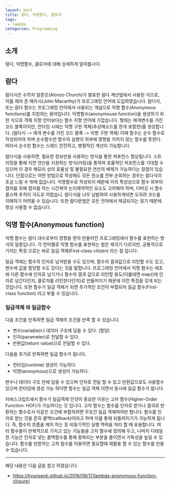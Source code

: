 ```yaml
---
layout: post
title: 람다, 익명함수, 클로저 
tags:
 - lambda
categories: Programming
---
```


## 소개
람다, 익명함수, 클로저에 대해 상세하게 알아봅시다.

## 람다
람다식은 수학자 알론조(Alonzo Church)가 발표한 람다 계산법에서 사용된 식으로, 이를 제자 존 매카시(John Macarthy)가 프로그래밍 언어에 도입하였습니다. 람다식, 또는 람다 함수는 프로그래밍 언어에서 사용되는 개념으로 익명 함수(Anonymous functions)를 지칭하는 용어입니다. 익명함수(anonymouse function)을 생성하기 위한 식으로 객체 지향 언어보다는 함수 지향 언어에 가깝습니다. 형태는 매개변수를 가진 코드 블록이지만, 런타임 시에는 익명 구현 객체(추상메소드를 한개 포함한)를 생성합니다. (람다식 -> 매개 변수를 가진 코드 블록 -> 익명 구현 객체) 이때 함수는 순수 함수로 작성되어야 하며 순수함수란 함수의 실행이 외부에 영향을 끼치지 않는 함수를 뜻한다. 따라서 순수한 함수는 스레드 안전하고, 병렬적인 계산이 가능합니다.

람다식을 사용하면, 필요한 정보만을 사용하는 방식을 통한 퍼포먼스 향상됩니다. 스트리밍을 통해 지연 연산을 지원하는 방식(커링)을 통하여 효율적인 퍼포먼스를 기대할 수 있으며 이 경우 메모리 상의 효율성 및 불필요한 연산의 배제가 가능하다는 장점이 있습니다. 단점으로는 어떤 방법으로 작성해도 모든 원소를 전부 순회하는 경우는 람다식이 조금 느릴 수 밖에 없습니다. 익명함수로 작성되지 때문에 이의 특성상으로 함수 외부의 캡처를 위해 캡처를 하는 시간제약 논리제약적인 요소도 고려해야 하며, 디버깅 시 함수 콜스택 추적이 극도로 어렵습니. 람다식을 너무 남발하여 사용하게되면 오히려 코드를 이해하기 어려울 수 있습니다. 또한 람다문법은 모든 언어에서 제공되지는 않기 때문에 항상 사용할 수 없습니다.

## 익명 함수(Anonymous function)
익명 함수는 람다 대수로부터 영향을 받아 만들어진 프로그래밍에서 함수를 표현하는 방식의 일종입니다. 각 언어별로 익명 함수를 표현하는 법은 제각기 다르지만, 공통적으로 가지는 특징 으로는 바로 일급 객체(First-class citizen) 라는 점 입니다.

일급 객체는 함수의 인자로 넘겨받을 수도 있으며, 함수의 결과값으로 리턴할 수도 있고, 변수에 값을 할당할 수도 있다는 것을 말합니다. 프로그래밍 언어에서 익명 함수는 애초에 다른 함수에 인자로 넘기거나 함수의 결과 값으로 리턴할 용도(이를테면 map()에 인자로 넘긴다던지, 클로저를 리턴한다던지)로 만들어지기 때문에 이런 특징을 갖게 되는 것입니다. 또한 함수가 일급 객체가 되면 추가적인 조건이 부합되어 일급 함수(First-class function) 라고 부를 수 있습니다.

### 일급객체 와 일급함수
다음 조건을 만족하면 일급 객체의 조건을 만족 할 수 있습니다.
- 변수(variable)나 데이터 구조에 담을 수 있다. (할당)
- 인자(parameter)로 전달할 수 있다.
- 반환값(return value)으로 전달할 수 있다.

다음을 추가로 만족하면 일급 함수가 됩니다.
- 런타임(runtime) 생성이 가능하다.
- 익명(anonymous)으로 생성이 가능하다.

변수나 데이터 구조 안에 담을 수 있으며 인자로 전달 할 수 있고 반환값으로도 사용할수 있으며 런타임에 생성 가능 하다면 함수는 일급 객체 이면서 동시에 일급 함수가 됩니다. 

자바스크립트에서 함수가 일급객체 인것이 중요한 이유는 고차 함수(Higher-Order Function: HOF)가 가능하다는 것 입니다. 고차 함수는 함수를 인자로 받거나 결과로 반환하는 함수로서 이같은 조건에 부합하려면 무조건 일급 객체여야만 합니다. 함수를 인자로 받는 것을 흔히 콜백(callback)이라고 하며 이를 통해 되돌려지기가 가능하게 됩니다. 즉, 함수의 흐름을 제어 하는 등 비동기적인 실행 맥락을 처리 할 때 유용합니다. 여러 함수들이 반복적으로 가지고 있는 기능들을 고차 함수에 정의해 두고, 나머지 디테일한 기능은 인자로 넣는 콜백함수를 통해 중복되는 부분을 줄이면서 가독성을 높일 수 있습니다. 함수를 반환하는 고차 힘수를 이용하면 필요할때 재활용 할 수 있는 함수를 만들 수 있습니다.




----
해당 내용은 다음 글을 참고 하였습니다.
- https://hyunseob.github.io/2016/09/17/lambda-anonymous-function-closure/